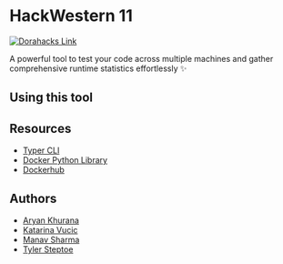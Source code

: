 # HackWestern 11

[![Dorahacks Link](https://img.shields.io/badge/HackWestern-%20Dorahacks%20Link-%2300A859?style=flat-square&logo=dorahacks&logoColor=white)](#)

A powerful tool to test your code across multiple machines and gather comprehensive runtime statistics effortlessly ✨

## Using this tool

## Resources

- [Typer CLI](https://typer.tiangolo.com)
- [Docker Python Library](https://pypi.org/project/docker/)
- [Dockerhub](https://hub.docker.com)

## Authors

- [Aryan Khurana](https://github.com/AryanK1511)
- [Katarina Vucic](https://github.com/katarinaavucic)
- [Manav Sharma](https://github.com/themanavsharma)
- [Tyler Steptoe](https://github.com/ddynamix)
